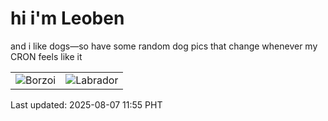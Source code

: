 # hi i'm Leoben

and i like dogs—so have some random dog pics that change whenever my CRON feels like it

|  |  |
|--------|----------|
| ![Borzoi](https://random-dog-vercel.vercel.app/api/random-borzoi?v=1754538959) | ![Labrador](https://random-dog-vercel.vercel.app/api/random-labrador?v=1754538959) |

Last updated: 2025-08-07 11:55 PHT
